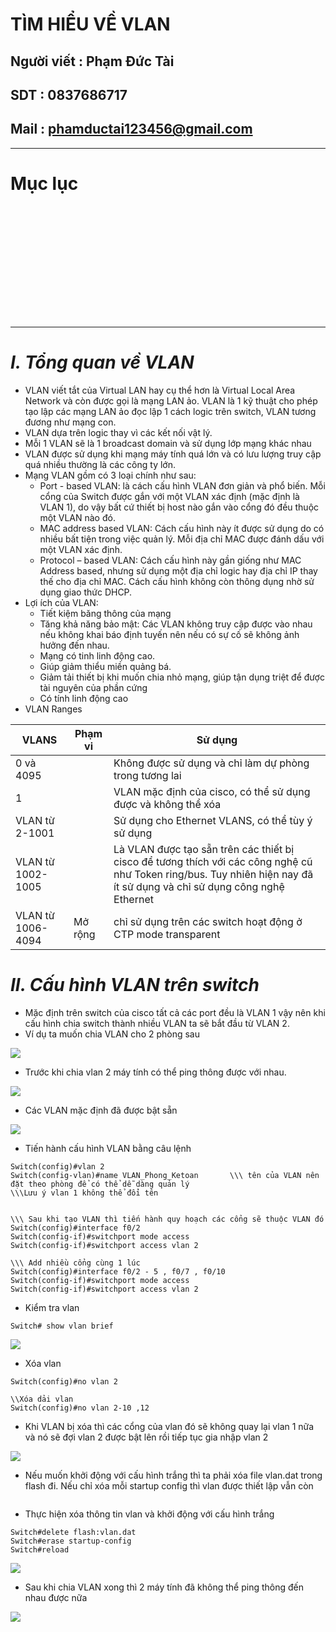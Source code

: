<!--
# h1
## h2
### h3
#### h4
##### h5
###### h6

*in nghiêng*

**bôi đậm**

***vừa in nghiêng vừa bôi đậm***

`inlide code`

```php

echo ("highlight code");

```

[Link test](https://viblo.asia/helps/cach-su-dung-markdown-bxjvZYnwkJZ)

![markdown](https://images.viblo.asia/518eea86-f0bd-45c9-bf38-d5cb119e947d.png)

* mục 3
* mục 2
* mục 1

1. item 1
2. item 2
3. item 3

***
horizonal rules

> text

{@youtube: https://www.youtube.com/watch?v=HndN6P9ke6U}
* Cài đặt nginx bằng câu lệnh sau
```php
dnf -y install nginx
```
*	Cấu hình nginx như sau
```php
vi /etc/nginx/nginx.conf

 Server{
     ...
     server_name www.srv.world;
     ...
 }
 
-->

# TÌM HIỂU VỀ VLAN
## Người viết : Phạm Đức Tài
## SDT : 0837686717
## Mail : phamductai123456@gmail.com

***
# Mục lục
# []()

## &ensp; []()

## &ensp; []()

## &ensp; []()

# []()
***
# ***I.	Tổng quan về VLAN***
* VLAN viết tắt của Virtual LAN hay cụ thể hơn là Virtual Local Area Network và còn được gọi là mạng LAN ảo. VLAN là 1 kỹ thuật cho phép tạo lập các mạng LAN ảo đọc lập 1 cách logic trên switch, VLAN tương đương như mạng con. 
* VLAN dựa trên logic thay vì các kết nối vật lý. 
* Mỗi 1 VLAN sẽ là 1 broadcast domain và sử dụng lớp mạng khác nhau
* VLAN được sử dụng khi mạng máy tính quá lớn và có lưu lượng truy cập quá nhiều thường là các công ty lớn.
* Mạng VLAN gồm có 3 loại chính như sau:
    * Port - based VLAN: là cách cấu hình VLAN đơn giản và phổ biến. Mỗi cổng của Switch được gắn với một VLAN xác định (mặc định là VLAN 1), do vậy bất cứ thiết bị host nào gắn vào cổng đó đều thuộc một VLAN nào đó.
    * MAC address based VLAN: Cách cấu hình này ít được sử dụng do có nhiều bất tiện trong việc quản lý. Mỗi địa chỉ MAC được đánh dấu với một VLAN xác định.
    * Protocol – based VLAN: Cách cấu hình này gần giống như MAC Address based, nhưng sử dụng một địa chỉ logic hay địa chỉ IP thay thế cho địa chỉ MAC. Cách cấu hình không còn thông dụng nhờ sử dụng giao thức DHCP.
* Lợi ích của VLAN:
    * Tiết kiệm băng thông của mạng
    * Tăng khả năng bảo mật: Các VLAN không truy cập được vào nhau nếu không khai báo định tuyến nên nếu có sự cố sẽ không ảnh hưởng đến nhau.
    * Mạng có tinh linh động cao.
    * Giúp giảm thiểu miền quảng bá.
    * Giảm tải thiết bị khi muốn chia nhỏ mạng, giúp tận dụng triệt để được tài nguyên của phần cứng
    * Có tính linh động cao
* VLAN Ranges

|VLANS|Phạm vi|Sử dụng|
|---|---|---|
|0 và 4095||Không được sử dụng và chỉ làm dự phòng trong tương lai|
|1||VLAN mặc định của cisco, có thể sử dụng được và không thể xóa|
|VLAN từ 2-1001||Sử dụng cho Ethernet VLANS, có thể tùy ý sử dụng|
|VLAN từ 1002-1005||Là VLAN được tạo sẵn trên các thiết bị cisco để tương thích với các công nghệ cũ như Token ring/bus. Tuy nhiên hiện nay đã ít sử dụng và chỉ sử dụng  công nghệ Ethernet|
|VLAN từ 1006-4094|Mở rộng|chỉ sử dụng trên các switch hoạt động ở CTP mode transparent|

# ***II.	Cấu hình VLAN trên switch***
* Mặc định trên switch của cisco tất cả các port đều là VLAN 1 vậy nên khi cấu hình chia switch thành nhiều VLAN ta sẽ bắt đầu từ VLAN 2.
* Ví dụ ta muốn chia VLAN cho 2 phòng sau

![](https://user-images.githubusercontent.com/52046920/183376890-a348a905-b2c7-4f5b-83e6-e2fe2c6f476c.png)
* Trước khi chia vlan 2 máy tính có thể ping thông được với nhau.

![](https://user-images.githubusercontent.com/52046920/183376889-7d731212-cdfa-4159-8115-7addb10fe151.png)

* Các VLAN mặc định đã được bật sẵn

![](https://user-images.githubusercontent.com/52046920/183376895-d7805f78-2294-4414-be34-2a21c80438b5.png)
* Tiến hành cấu hình VLAN bằng câu lệnh
```cisco
Switch(config)#vlan 2
Switch(config-vlan)#name VLAN_Phong_Ketoan       \\\ tên của VLAN nên đặt theo phòng để có thể dễ dàng quản lý
\\\Lưu ý vlan 1 không thể đổi tên


\\\ Sau khi tạo VLAN thì tiến hành quy hoạch các cổng sẽ thuộc VLAN đó
Switch(config)#interface f0/2
Switch(config-if)#switchport mode access
Switch(config-if)#switchport access vlan 2

\\\ Add nhiều cổng cùng 1 lúc
Switch(config)#interface f0/2 - 5 , f0/7 , f0/10
Switch(config-if)#switchport mode access
Switch(config-if)#switchport access vlan 2

```
* Kiểm tra vlan
```cisco
Switch# show vlan brief
```

![](https://user-images.githubusercontent.com/52046920/183378104-486a753c-b5b0-4409-965c-bfd0ae45b92b.png)
* Xóa vlan
```cisco
Switch(config)#no vlan 2

\\Xóa dải vlan
Switch(config)#no vlan 2-10 ,12

```
* Khi VLAN bị xóa thì các cổng của vlan đó sẽ không quay lại vlan 1 nữa và nó sẽ đợi vlan 2 được bật lên rồi tiếp tục gia nhập vlan 2

![](https://user-images.githubusercontent.com/52046920/183376900-9ce2b2bc-5418-41ab-8683-3e96b31e242f.png)
* Nếu muốn khởi động với cấu hình trắng thì ta phải xóa file vlan.dat trong flash đi. Nếu chỉ xóa mỗi startup config thì vlan được thiết lập vẫn còn

![]()
* Thực hiện xóa thông tin vlan và khởi động với cấu hình trắng

```cisco
Switch#delete flash:vlan.dat
Switch#erase startup-config
Switch#reload
```

![](https://user-images.githubusercontent.com/52046920/183376880-9397088c-760e-4387-a041-79bf4f38cd0d.png)
* Sau khi chia VLAN xong thì 2 máy tính đã không thể ping thông đến nhau được nữa

![](https://user-images.githubusercontent.com/52046920/183376887-e9a64585-58ba-4f9d-b259-8cf44a1211ad.png)
